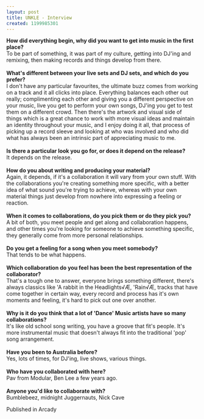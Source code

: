 ```yaml
---
layout: post
title: UNKLE - Interview
created: 1199985301
---
```

<b>How did everything begin, why did you want to get into music in the first place? </b><br>To be part of something, it was part of my culture, getting into DJ'ing and remixing, then making records and things develop from there.<br><br><b>What's different between your live sets and DJ sets, and which do you prefer? </b><br>I don't have any particular favourites, the ultimate buzz comes from working on a track and it all clicks into place. Everything balances each other out really; complimenting each other and giving you a different perspective on your music, live you get to perform your own songs, DJ'ing you get to test them on a different crowd. Then there's the artwork and visual side of things which is a great chance to work with more visual ideas and maintain an identity throughout your music, and I enjoy doing it all, that process of picking up a record sleeve and looking at who was involved and who did what has always been an intrinsic part of appreciating music to me.<br><br><b>Is there a particular look you go for, or does it depend on the release? </b><br>It depends on the release.<br><br><b>How do you about writing and producing your material? </b><br>Again, it depends, if it's a collaboration it will vary from your own stuff. With the collaborations you're creating something more specific, with a better idea of what sound you're trying to achieve, whereas with your own material things just develop from nowhere into expressing a feeling or reaction.<br><br><b>When it comes to collaborations, do you pick them or do they pick you? </b><br>A bit of both, you meet people and get along and collaboration happens, and other times you're looking for someone to achieve something specific, they generally come from more personal relationships.<br><br><b>Do you get a feeling for a song when you meet somebody? </b><br>That tends to be what happens.<br><br><b>Which collaboration do you feel has been the best representation of the collaborator? </b><br>That's a tough one to answer, everyone brings something different, there's always classics like 'A rabbit in the Headlights√Æ, 'Rain√Æ, tracks that have come together in certain way, every record and process has it's own moments and feeling, it's hard to pick out one over another.<br><br><b>Why is it do you think that a lot of 'Dance' Music artists have so many collaborations? </b><br>It's like old school song writing, you have a groove that fit's people. It's more instrumental music that doesn't always fit into the traditional 'pop' song arrangement.<br><br><b>Have you been to Australia before? </b><br>Yes, lots of times, for DJ'ing, live shows, various things.<br><br><b>Who have you collaborated with here? </b><br>Pav from Modular, Ben Lee a few years ago.<br><br><b>Anyone you'd like to collaborate with?</b><br>Bumblebeez, midnight Juggernauts, Nick Cave<br>
<p>Published in Arcady</p>
